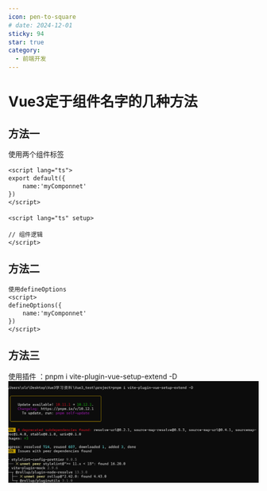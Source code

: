 ```yaml
---
icon: pen-to-square
# date: 2024-12-01
sticky: 94
star: true
category:
  - 前端开发
---
```


<!-- more -->
# Vue3定于组件名字的几种方法

## 方法一

使用两个组件标签

```
<script lang="ts">
export default({
    name:'myComponnet'
})
</script>

<script lang="ts" setup>

// 组件逻辑
</script>
```
## 方法二
```
使用defineOptions
<script>
defineOptions({
    name:'myComponnet'
})
</script>
```

## 方法三
使用插件 ：pnpm i vite-plugin-vue-setup-extend -D
![alt text](../image/1.png)
